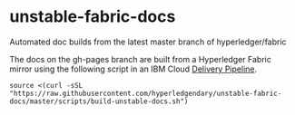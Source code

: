 # unstable-fabric-docs

Automated doc builds from the latest master branch of hyperledger/fabric

The docs on the gh-pages branch are built from a Hyperledger Fabric mirror using the following script in an IBM Cloud [Delivery Pipeline](https://cloud.ibm.com/docs/services/ContinuousDelivery?topic=ContinuousDelivery-deliverypipeline_about#deliverypipeline_about).

```
source <(curl -sSL "https://raw.githubusercontent.com/hyperledgendary/unstable-fabric-docs/master/scripts/build-unstable-docs.sh")
```
